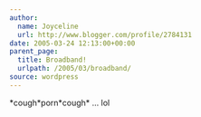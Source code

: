 ```yaml
---
author:
  name: Joyceline
  url: http://www.blogger.com/profile/2784131
date: 2005-03-24 12:13:00+00:00
parent_page:
  title: Broadband!
  urlpath: /2005/03/broadband/
source: wordpress
---
```


\*cough\*porn\*cough\* ... lol